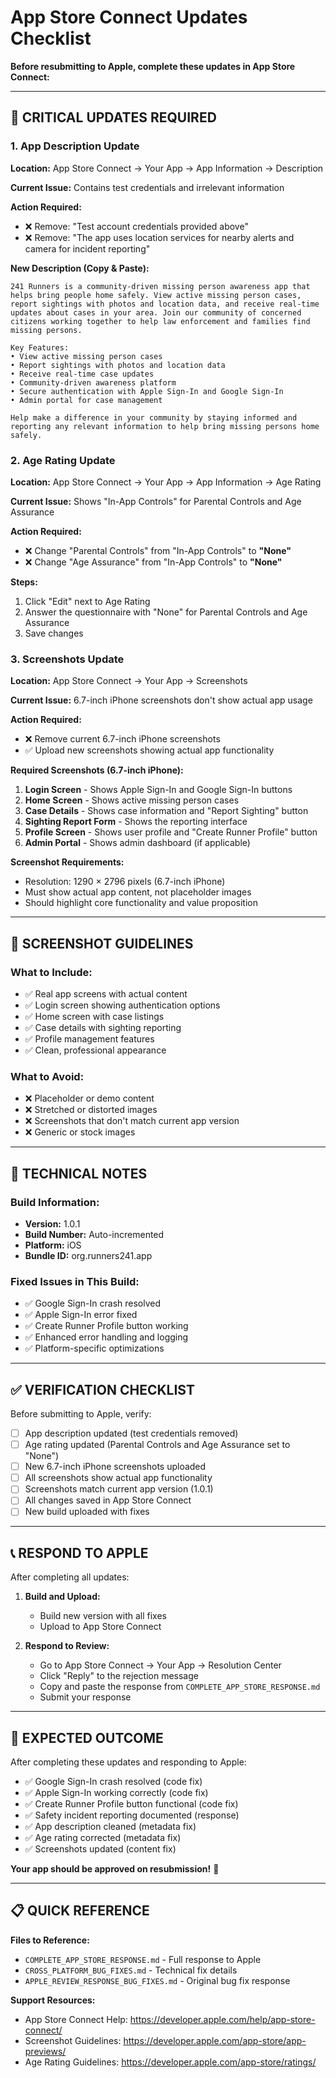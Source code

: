 # App Store Connect Updates Checklist

**Before resubmitting to Apple, complete these updates in App Store Connect:**

---

## 🚨 **CRITICAL UPDATES REQUIRED**

### **1. App Description Update** 
**Location:** App Store Connect → Your App → App Information → Description

**Current Issue:** Contains test credentials and irrelevant information

**Action Required:**
- ❌ Remove: "Test account credentials provided above"
- ❌ Remove: "The app uses location services for nearby alerts and camera for incident reporting"

**New Description (Copy & Paste):**
```
241 Runners is a community-driven missing person awareness app that helps bring people home safely. View active missing person cases, report sightings with photos and location data, and receive real-time updates about cases in your area. Join our community of concerned citizens working together to help law enforcement and families find missing persons.

Key Features:
• View active missing person cases
• Report sightings with photos and location data
• Receive real-time case updates
• Community-driven awareness platform
• Secure authentication with Apple Sign-In and Google Sign-In
• Admin portal for case management

Help make a difference in your community by staying informed and reporting any relevant information to help bring missing persons home safely.
```

### **2. Age Rating Update**
**Location:** App Store Connect → Your App → App Information → Age Rating

**Current Issue:** Shows "In-App Controls" for Parental Controls and Age Assurance

**Action Required:**
- ❌ Change "Parental Controls" from "In-App Controls" to **"None"**
- ❌ Change "Age Assurance" from "In-App Controls" to **"None"**

**Steps:**
1. Click "Edit" next to Age Rating
2. Answer the questionnaire with "None" for Parental Controls and Age Assurance
3. Save changes

### **3. Screenshots Update**
**Location:** App Store Connect → Your App → Screenshots

**Current Issue:** 6.7-inch iPhone screenshots don't show actual app usage

**Action Required:**
- ❌ Remove current 6.7-inch iPhone screenshots
- ✅ Upload new screenshots showing actual app functionality

**Required Screenshots (6.7-inch iPhone):**
1. **Login Screen** - Shows Apple Sign-In and Google Sign-In buttons
2. **Home Screen** - Shows active missing person cases
3. **Case Details** - Shows case information and "Report Sighting" button
4. **Sighting Report Form** - Shows the reporting interface
5. **Profile Screen** - Shows user profile and "Create Runner Profile" button
6. **Admin Portal** - Shows admin dashboard (if applicable)

**Screenshot Requirements:**
- Resolution: 1290 × 2796 pixels (6.7-inch iPhone)
- Must show actual app content, not placeholder images
- Should highlight core functionality and value proposition

---

## 📱 **SCREENSHOT GUIDELINES**

### **What to Include:**
- ✅ Real app screens with actual content
- ✅ Login screen showing authentication options
- ✅ Home screen with case listings
- ✅ Case details with sighting reporting
- ✅ Profile management features
- ✅ Clean, professional appearance

### **What to Avoid:**
- ❌ Placeholder or demo content
- ❌ Stretched or distorted images
- ❌ Screenshots that don't match current app version
- ❌ Generic or stock images

---

## 🔧 **TECHNICAL NOTES**

### **Build Information:**
- **Version:** 1.0.1
- **Build Number:** Auto-incremented
- **Platform:** iOS
- **Bundle ID:** org.runners241.app

### **Fixed Issues in This Build:**
- ✅ Google Sign-In crash resolved
- ✅ Apple Sign-In error fixed
- ✅ Create Runner Profile button working
- ✅ Enhanced error handling and logging
- ✅ Platform-specific optimizations

---

## ✅ **VERIFICATION CHECKLIST**

Before submitting to Apple, verify:

- [ ] App description updated (test credentials removed)
- [ ] Age rating updated (Parental Controls and Age Assurance set to "None")
- [ ] New 6.7-inch iPhone screenshots uploaded
- [ ] All screenshots show actual app functionality
- [ ] Screenshots match current app version (1.0.1)
- [ ] All changes saved in App Store Connect
- [ ] New build uploaded with fixes

---

## 📞 **RESPOND TO APPLE**

After completing all updates:

1. **Build and Upload:**
   - Build new version with all fixes
   - Upload to App Store Connect

2. **Respond to Review:**
   - Go to App Store Connect → Your App → Resolution Center
   - Click "Reply" to the rejection message
   - Copy and paste the response from `COMPLETE_APP_STORE_RESPONSE.md`
   - Submit your response

---

## 🎯 **EXPECTED OUTCOME**

After completing these updates and responding to Apple:

- ✅ Google Sign-In crash resolved (code fix)
- ✅ Apple Sign-In working correctly (code fix)
- ✅ Create Runner Profile button functional (code fix)
- ✅ Safety incident reporting documented (response)
- ✅ App description cleaned (metadata fix)
- ✅ Age rating corrected (metadata fix)
- ✅ Screenshots updated (content fix)

**Your app should be approved on resubmission!** 🚀

---

## 📋 **QUICK REFERENCE**

**Files to Reference:**
- `COMPLETE_APP_STORE_RESPONSE.md` - Full response to Apple
- `CROSS_PLATFORM_BUG_FIXES.md` - Technical fix details
- `APPLE_REVIEW_RESPONSE_BUG_FIXES.md` - Original bug fix response

**Support Resources:**
- App Store Connect Help: https://developer.apple.com/help/app-store-connect/
- Screenshot Guidelines: https://developer.apple.com/app-store/app-previews/
- Age Rating Guidelines: https://developer.apple.com/app-store/ratings/

